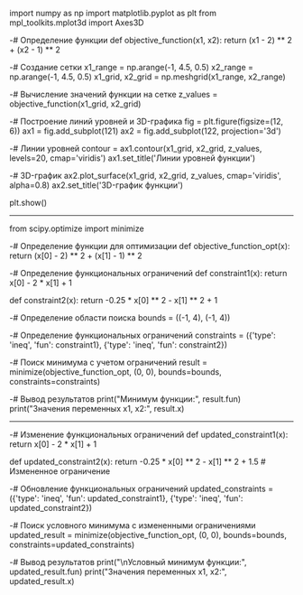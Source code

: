 import numpy as np
import matplotlib.pyplot as plt
from mpl_toolkits.mplot3d import Axes3D

-# Определение функции
def objective_function(x1, x2):
    return (x1 - 2) ** 2 + (x2 - 1) ** 2

-# Создание сетки
x1_range = np.arange(-1, 4.5, 0.5)
x2_range = np.arange(-1, 4.5, 0.5)
x1_grid, x2_grid = np.meshgrid(x1_range, x2_range)

-# Вычисление значений функции на сетке
z_values = objective_function(x1_grid, x2_grid)

-# Построение линий уровней и 3D-графика
fig = plt.figure(figsize=(12, 6))
ax1 = fig.add_subplot(121)
ax2 = fig.add_subplot(122, projection='3d')

-# Линии уровней
contour = ax1.contour(x1_grid, x2_grid, z_values, levels=20, cmap='viridis')
ax1.set_title('Линии уровней функции')

-# 3D-график
ax2.plot_surface(x1_grid, x2_grid, z_values, cmap='viridis', alpha=0.8)
ax2.set_title('3D-график функции')

plt.show()

----

from scipy.optimize import minimize

-# Определение функции для оптимизации
def objective_function_opt(x):
    return (x[0] - 2) ** 2 + (x[1] - 1) ** 2

-# Определение функциональных ограничений
def constraint1(x):
    return x[0] - 2 * x[1] + 1

def constraint2(x):
    return -0.25 * x[0] ** 2 - x[1] ** 2 + 1

-# Определение области поиска
bounds = ((-1, 4), (-1, 4))

-# Определение функциональных ограничений
constraints = ({'type': 'ineq', 'fun': constraint1}, {'type': 'ineq', 'fun': constraint2})

-# Поиск минимума с учетом ограничений
result = minimize(objective_function_opt, (0, 0), bounds=bounds, constraints=constraints)

-# Вывод результатов
print("Минимум функции:", result.fun)
print("Значения переменных x1, x2:", result.x)

---

-# Изменение функциональных ограничений
def updated_constraint1(x):
    return x[0] - 2 * x[1] + 1

def updated_constraint2(x):
    return -0.25 * x[0] ** 2 - x[1] ** 2 + 1.5  # Измененное ограничение

-# Обновление функциональных ограничений
updated_constraints = ({'type': 'ineq', 'fun': updated_constraint1}, {'type': 'ineq', 'fun': updated_constraint2})

-# Поиск условного минимума с измененными ограничениями
updated_result = minimize(objective_function_opt, (0, 0), bounds=bounds, constraints=updated_constraints)

-# Вывод результатов
print("\nУсловный минимум функции:", updated_result.fun)
print("Значения переменных x1, x2:", updated_result.x)
